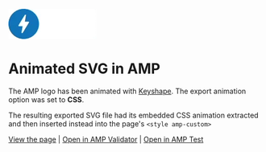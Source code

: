 ![](preview.gif)

# Animated SVG in AMP

The AMP logo has been animated with [Keyshape](https://www.keyshapeapp.com). The export animation option was set to **CSS**.

The resulting exported SVG file had its embedded CSS animation extracted and then inserted instead into the page's ``<style amp-custom>``



[View the page](https://jayholtslander.github.io/Animated-SVG-in-AMP/) | 
[Open in AMP Validator](https://validator.ampproject.org/#url=https%3A%2F%2Fjayholtslander.github.io%2FAnimated-SVG-in-AMP%2F) | [Open in AMP Test](https://search.google.com/test/amp?id=d0CJ1KjcAhXPAtm3jyC-Rg)
